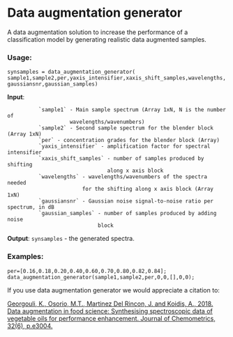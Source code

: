 # Data augmentation generator
A data augmentation solution to increase the performance of a classification model by generating realistic data augmented samples.

### Usage:
  `synsamples = data_augmentation_generator( sample1,sample2,per,yaxis_intensifier,xaxis_shift_samples,wavelengths,gaussiansnr,gaussian_samples)` 
 
**Input**:

              `sample1` - Main sample spectrum (Array 1xN, N is the number of
                        wavelengths/wavenumbers)
              `sample2` - Second sample spectrum for the blender block (Array 1xN) 
              `per` - concentration grades for the blender block (Array)
              `yaxis_intensifier` - amplification factor for spectral intensifier
              `xaxis_shift_samples` - number of samples produced by shifting
                                    along x axis block
              `wavelengths` - wavelengths/wavenumbers of the spectra needed
                            for the shifting along x axis block (Array 1xN)
              `gaussiansnr` - Gaussian noise signal-to-noise ratio per spectrum, in dB
              `gaussian_samples` - number of samples produced by adding noise
                                 block
              
 **Output**:
             `synsamples` - the generated spectra.   

### Examples:
```
per=[0.16,0.18,0.20,0.40,0.60,0.70,0.80,0.82,0.84];
data_augmentation_generator(sample1,sample2,per,0,0,[],0,0); 
```

If you use data augmentation generator we would appreciate a citation to:

[Georgouli, K., Osorio, M.T., Martinez Del Rincon, J. and Koidis, A., 2018. Data augmentation in food science: Synthesising spectroscopic data of vegetable oils for performance enhancement. Journal of Chemometrics, 32(6), p.e3004.](https://onlinelibrary.wiley.com/doi/full/10.1002/cem.3004?casa_token=2nxP1jZQdssAAAAA%3AZKK6sp65Uz1PsfCD5oJEqUP9vIyaJ1LkGbFPEagIQMuDNCnQYm2WceB0dB_tLzRi5pqUWkc43yALAYw)

